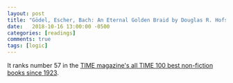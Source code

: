 ```yaml
---
layout: post
title: "Gödel, Escher, Bach: An Eternal Golden Braid by Douglas R. Hofstadter"
date:   2018-10-16 13:00:00 -0500
categories: [readings]
comments: true
tags: [logic]
---
```


It ranks number 57 in the [TIME magazine's all TIME 100 best non-fiction books since 1923](http://www.goodreads.com/list/show/12719.Time_Magazine_s_All_TIME_100_Best_Non_Fiction_Books).
